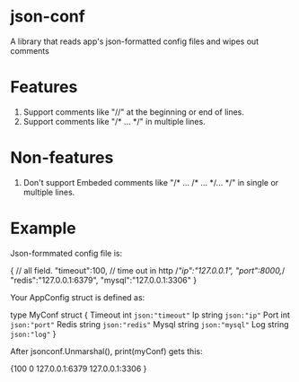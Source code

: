 # json-conf
A library that reads app's json-formatted config files and wipes out comments

# Features
1. Support comments like "//" at the beginning or end of lines.
2. Support comments like "/* ... */" in multiple lines.

# Non-features
1. Don't support Embeded comments like "/* ... /* ... */... */" in single or multiple lines.

# Example
Json-formmated config file is:

{
	// all field.
	"timeout":100, // time out in http
	/*"ip":"127.0.0.1",
	"port":8000,*/
	"redis":"127.0.0.1:6379",
	"mysql":"127.0.0.1:3306"
}

Your AppConfig struct is defined as:

type MyConf struct {
	Timeout int `json:"timeout"`
	Ip string `json:"ip"`
	Port int `json:"port"`
	Redis string `json:"redis"`
	Mysql string `json:"mysql"`
	Log string `json:"log"`
}

After jsonconf.Unmarshal(), print(myConf) gets this:

{100  0 127.0.0.1:6379 127.0.0.1:3306 }
